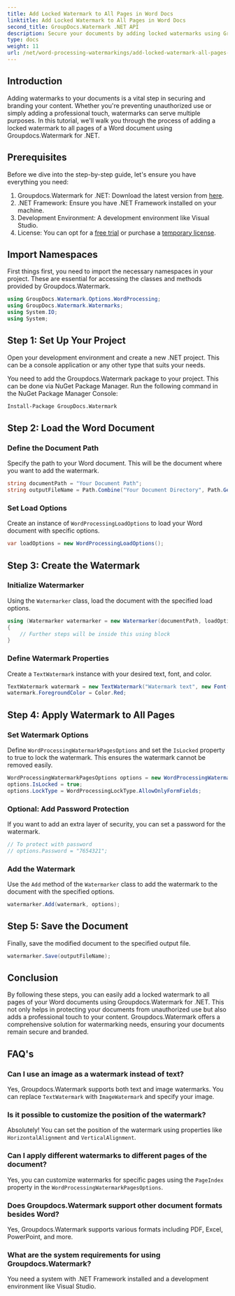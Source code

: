 ```yaml
---
title: Add Locked Watermark to All Pages in Word Docs
linktitle: Add Locked Watermark to All Pages in Word Docs
second_title: GroupDocs.Watermark .NET API
description: Secure your documents by adding locked watermarks using Groupdocs.Watermark for .NET. Follow our step-by-step guide for easy implementation.
type: docs
weight: 11
url: /net/word-processing-watermarkings/add-locked-watermark-all-pages-word-docs/
---
```

## Introduction
Adding watermarks to your documents is a vital step in securing and branding your content. Whether you're preventing unauthorized use or simply adding a professional touch, watermarks can serve multiple purposes. In this tutorial, we'll walk you through the process of adding a locked watermark to all pages of a Word document using Groupdocs.Watermark for .NET.
## Prerequisites
Before we dive into the step-by-step guide, let's ensure you have everything you need:
1. Groupdocs.Watermark for .NET: Download the latest version from [here](https://releases.groupdocs.com/Watermark/net/).
2. .NET Framework: Ensure you have .NET Framework installed on your machine.
3. Development Environment: A development environment like Visual Studio.
4. License: You can opt for a [free trial](https://releases.groupdocs.com/) or purchase a [temporary license](https://purchase.groupdocs.com/temporary-license/).
## Import Namespaces
First things first, you need to import the necessary namespaces in your project. These are essential for accessing the classes and methods provided by Groupdocs.Watermark.
```csharp
using GroupDocs.Watermark.Options.WordProcessing;
using GroupDocs.Watermark.Watermarks;
using System.IO;
using System;
```
## Step 1: Set Up Your Project

Open your development environment and create a new .NET project. This can be a console application or any other type that suits your needs.

You need to add the Groupdocs.Watermark package to your project. This can be done via NuGet Package Manager. Run the following command in the NuGet Package Manager Console:
```sh
Install-Package GroupDocs.Watermark
```
## Step 2: Load the Word Document
### Define the Document Path
Specify the path to your Word document. This will be the document where you want to add the watermark.
```csharp
string documentPath = "Your Document Path";
string outputFileName = Path.Combine("Your Document Directory", Path.GetFileName(documentPath));
```
### Set Load Options
Create an instance of `WordProcessingLoadOptions` to load your Word document with specific options.
```csharp
var loadOptions = new WordProcessingLoadOptions();
```
## Step 3: Create the Watermark
### Initialize Watermarker
Using the `Watermarker` class, load the document with the specified load options.
```csharp
using (Watermarker watermarker = new Watermarker(documentPath, loadOptions))
{
    // Further steps will be inside this using block
}
```
### Define Watermark Properties
Create a `TextWatermark` instance with your desired text, font, and color.
```csharp
TextWatermark watermark = new TextWatermark("Watermark text", new Font("Arial", 19));
watermark.ForegroundColor = Color.Red;
```
## Step 4: Apply Watermark to All Pages
### Set Watermark Options
Define `WordProcessingWatermarkPagesOptions` and set the `IsLocked` property to true to lock the watermark. This ensures the watermark cannot be removed easily.
```csharp
WordProcessingWatermarkPagesOptions options = new WordProcessingWatermarkPagesOptions();
options.IsLocked = true;
options.LockType = WordProcessingLockType.AllowOnlyFormFields;
```
### Optional: Add Password Protection
If you want to add an extra layer of security, you can set a password for the watermark.
```csharp
// To protect with password
// options.Password = "7654321";
```
### Add the Watermark
Use the `Add` method of the `Watermarker` class to add the watermark to the document with the specified options.
```csharp
watermarker.Add(watermark, options);
```
## Step 5: Save the Document
Finally, save the modified document to the specified output file.
```csharp
watermarker.Save(outputFileName);
```

## Conclusion
By following these steps, you can easily add a locked watermark to all pages of your Word documents using Groupdocs.Watermark for .NET. This not only helps in protecting your documents from unauthorized use but also adds a professional touch to your content. Groupdocs.Watermark offers a comprehensive solution for watermarking needs, ensuring your documents remain secure and branded.
## FAQ's
### Can I use an image as a watermark instead of text?
Yes, Groupdocs.Watermark supports both text and image watermarks. You can replace `TextWatermark` with `ImageWatermark` and specify your image.
### Is it possible to customize the position of the watermark?
Absolutely! You can set the position of the watermark using properties like `HorizontalAlignment` and `VerticalAlignment`.
### Can I apply different watermarks to different pages of the document?
Yes, you can customize watermarks for specific pages using the `PageIndex` property in the `WordProcessingWatermarkPagesOptions`.
### Does Groupdocs.Watermark support other document formats besides Word?
Yes, Groupdocs.Watermark supports various formats including PDF, Excel, PowerPoint, and more.
### What are the system requirements for using Groupdocs.Watermark?
You need a system with .NET Framework installed and a development environment like Visual Studio.
